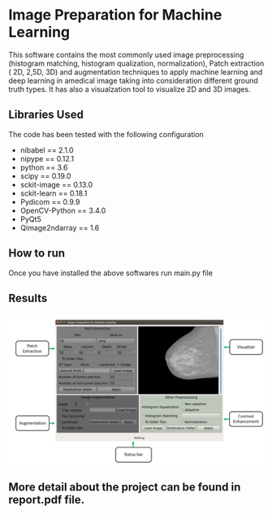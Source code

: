 # Image Preparation for Machine Learning
This software contains the most commonly
used image preprocessing (histogram matching, histogram qualization, normalization), Patch extraction ( 2D, 2,5D, 3D) and augmentation techniques to apply machine learning and deep learning in amedical image taking into consideration different ground truth types. It has also a visualzation tool to visualize 2D and 3D images.

## Libraries Used
The code has been tested with the following configuration

- nibabel == 2.1.0
- nipype == 0.12.1
- python == 3.6
- scipy == 0.19.0
- sckit-image == 0.13.0
- sckit-learn == 0.18.1
- Pydicom == 0.9.9
- OpenCV-Python == 3.4.0
- PyQt5
- Qimage2ndarray == 1.6

## How to run 
Once you have installed the above softwares run main.py file

## Results
![](gui.PNG "GUI")

## More detail about the project can be found in report.pdf file.
